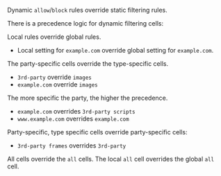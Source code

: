 Dynamic `allow`/`block` rules override static filtering rules.

There is a precedence logic for dynamic filtering cells:

Local rules override global rules.
- Local setting for `example.com` override global setting for `example.com`.

The party-specific cells override the type-specific cells.
- `3rd-party` override `images`
- `example.com` override `images`

The more specific the party, the higher the precedence.
- `example.com` overrides `3rd-party scripts`
- `www.example.com` overrides `example.com`

Party-specific, type specific cells override party-specific cells:
- `3rd-party frames` overrides `3rd-party`

All cells override the `all` cells. The local `all` cell overrides the global `all` cell.